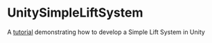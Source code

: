 # UnitySimpleLiftSystem
A [tutorial](https://github.com/GriggsGD/UnitySimpleVerticalLiftSystem/blob/main/Tutorial.md) demonstrating how to develop a Simple Lift System in Unity
